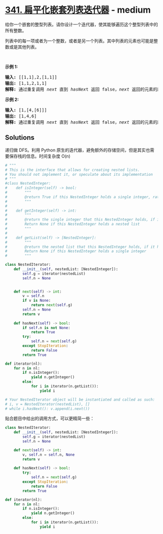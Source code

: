 # [341. 扁平化嵌套列表迭代器](https://leetcode-cn.com/problems/flatten-nested-list-iterator/) - medium

<p>给你一个嵌套的整型列表。请你设计一个迭代器，使其能够遍历这个整型列表中的所有整数。</p>

<p>列表中的每一项或者为一个整数，或者是另一个列表。其中列表的元素也可能是整数或是其他列表。</p>

<p>&nbsp;</p>

<p><strong>示例 1:</strong></p>

<pre><strong>输入: </strong>[[1,1],2,[1,1]]
<strong>输出: </strong>[1,1,2,1,1]
<strong>解释: </strong>通过重复调用&nbsp;<em>next </em>直到&nbsp;<em>hasNex</em>t 返回 false，<em>next&nbsp;</em>返回的元素的顺序应该是: <code>[1,1,2,1,1]</code>。</pre>

<p><strong>示例 2:</strong></p>

<pre><strong>输入: </strong>[1,[4,[6]]]
<strong>输出: </strong>[1,4,6]
<strong>解释: </strong>通过重复调用&nbsp;<em>next&nbsp;</em>直到&nbsp;<em>hasNex</em>t 返回 false，<em>next&nbsp;</em>返回的元素的顺序应该是: <code>[1,4,6]</code>。
</pre>


## Solutions

递归做 DFS。利用 Python 原生的迭代器，避免额外的存储空间，但是其实也需要保存栈的信息。时间复杂度 O(n)

```python
# """
# This is the interface that allows for creating nested lists.
# You should not implement it, or speculate about its implementation
# """
#class NestedInteger:
#    def isInteger(self) -> bool:
#        """
#        @return True if this NestedInteger holds a single integer, rather than a nested list.
#        """
#
#    def getInteger(self) -> int:
#        """
#        @return the single integer that this NestedInteger holds, if it holds a single integer
#        Return None if this NestedInteger holds a nested list
#        """
#
#    def getList(self) -> [NestedInteger]:
#        """
#        @return the nested list that this NestedInteger holds, if it holds a nested list
#        Return None if this NestedInteger holds a single integer
#        """

class NestedIterator:
    def __init__(self, nestedList: [NestedInteger]):
        self.g = iterator(nestedList)
        self.n = None

    
    def next(self) -> int:
        v = self.n
        if v is None:
            return next(self.g)
        self.n = None
        return v
    
    def hasNext(self) -> bool:
        if self.n is not None:
            return True
        try:
            self.n = next(self.g)
        except StopIteration:
            return False
        return True

def iterator(nl):
    for n in nl:
        if n.isInteger():
            yield n.getInteger()
        else:
            for i in iterator(n.getList()):
                yield i

# Your NestedIterator object will be instantiated and called as such:
# i, v = NestedIterator(nestedList), []
# while i.hasNext(): v.append(i.next())
```

贴合题目中给出的调用方式，可以更精简一些：
```python
class NestedIterator:
    def __init__(self, nestedList: [NestedInteger]):
        self.g = iterator(nestedList)
        self.n = None

    def next(self) -> int:
        v, self.n = self.n, None
        return v
    
    def hasNext(self) -> bool:
        try:
            self.n = next(self.g)
        except StopIteration:
            return False
        return True

def iterator(nl):
    for n in nl:
        if n.isInteger():
            yield n.getInteger()
        else:
            for i in iterator(n.getList()):
                yield i
```